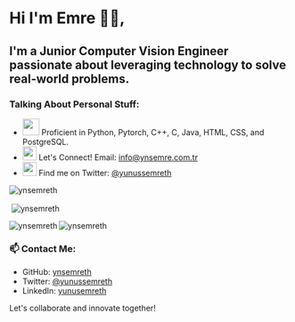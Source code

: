# Hi I'm Emre 🚀🚀,

## I'm a Junior Computer Vision Engineer passionate about leveraging technology to solve real-world problems.

### Talking About Personal Stuff:
- <img src="https://media.giphy.com/media/WUlplcMpOCEmTGBtBW/giphy.gif" width="30"> Proficient in Python, Pytorch, C++, C, Java, HTML, CSS, and PostgreSQL.
- <img src="https://github.com/SP-XD/SP-XD/blob/main/images/message.gif?raw=true" width="25" /> Let's Connect! Email: info@ynsemre.com.tr
- <img src="https://github.com/SP-XD/SP-XD/blob/main/images/letterbox.gif?raw=true" width="25" /> Find me on Twitter: [@yunussemreth](https://twitter.com/yunussemreth)

<p align="left"> <img src="https://komarev.com/ghpvc/?username=ynsemreth&label=Profile%20views&color=0e75b6&style=flat" alt="ynsemreth" /> </p>

<p>&nbsp;<img align="center" src="https://github-readme-stats.vercel.app/api?username=ynsemreth&show_icons=true&locale=en" alt="ynsemreth" /></p>

<p><img align="left" src="https://github-readme-stats.vercel.app/api/top-langs?username=ynsemreth&show_icons=true&locale=en&layout=compact" alt="ynsemreth" /></p>


<p><img align="center" src="https://github-readme-streak-stats.herokuapp.com/?user=ynsemreth&" alt="ynsemreth" /></p>

### 📫 Contact Me:
- GitHub: [ynsemreth](https://github.com/ynsemreth)
- Twitter: [@yunussemreth](https://twitter.com/yunussemreth)
- LinkedIn: [yunusemreth](https://www.linkedin.com/in/yunusemreth/)

Let's collaborate and innovate together!
